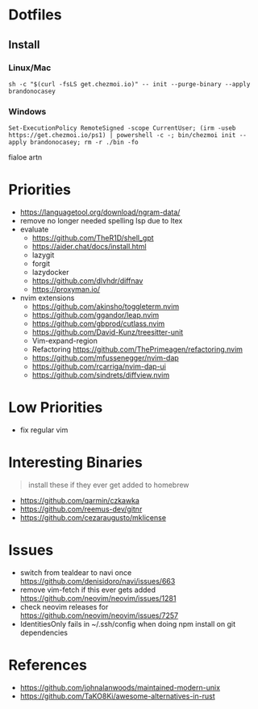 # Dotfiles


## Install
### Linux/Mac
`sh -c "$(curl -fsLS get.chezmoi.io)" -- init --purge-binary --apply brandonocasey`

### Windows
`Set-ExecutionPolicy RemoteSigned -scope CurrentUser; (irm -useb https://get.chezmoi.io/ps1) | powershell -c -; bin/chezmoi init --apply brandonocasey; rm -r ./bin -fo`

fialoe
artn
# Priorities
* https://languagetool.org/download/ngram-data/
* remove no longer needed spelling lsp due to ltex
* evaluate
    * https://github.com/TheR1D/shell_gpt
    * https://aider.chat/docs/install.html
    * lazygit
    * forgit
    * lazydocker
    * https://github.com/dlvhdr/diffnav
    * https://proxyman.io/
* nvim extensions
    * https://github.com/akinsho/toggleterm.nvim
    * https://github.com/ggandor/leap.nvim
    * https://github.com/gbprod/cutlass.nvim
    * https://github.com/David-Kunz/treesitter-unit
    * Vim-expand-region
    * Refactoring https://github.com/ThePrimeagen/refactoring.nvim
    * https://github.com/mfussenegger/nvim-dap
    * https://github.com/rcarriga/nvim-dap-ui
    * https://github.com/sindrets/diffview.nvim

# Low Priorities
* fix regular vim

# Interesting Binaries
> install these if they ever get added to homebrew

* https://github.com/qarmin/czkawka
* https://github.com/reemus-dev/gitnr
* https://github.com/cezaraugusto/mklicense

# Issues
* switch from tealdear to navi once https://github.com/denisidoro/navi/issues/663
* remove vim-fetch if this ever gets added https://github.com/neovim/neovim/issues/1281
* check neovim releases for https://github.com/neovim/neovim/issues/7257
* IdentitiesOnly fails in ~/.ssh/config when doing npm install on git dependencies

# References
* https://github.com/johnalanwoods/maintained-modern-unix
* https://github.com/TaKO8Ki/awesome-alternatives-in-rust
